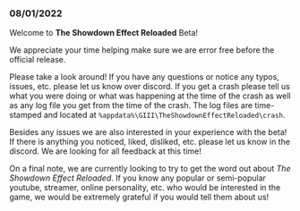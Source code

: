 ### 08/01/2022 ###

Welcome to **The Showdown Effect Reloaded** Beta!

We appreciate your time helping make sure we are error free before the official release.

Please take a look around! If you have any questions or notice any typos, issues, etc. please let us know over discord. If you get a crash please tell us what you were doing or what was happening at the time of the crash as well as any log file you get from the time of the crash. The log files are time-stamped and located at `%appdata%\GIII\TheShowdownEffectReloaded\crash`.

Besides any issues we are also interested in your experience with the beta! If there is anything you noticed, liked, disliked, etc. please let us know in the discord. We are looking for all feedback at this time!

On a final note, we are currently looking to try to get the word out about *The Showdown Effect Reloaded*. If you know any popular or semi-popular youtube, streamer, online personality, etc. who would be interested in the game, we would be extremely grateful if you would tell them about us!




